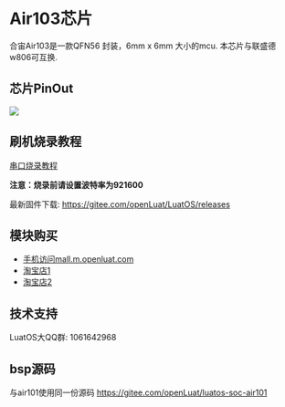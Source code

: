 # Air103芯片

合宙Air103是一款QFN56 封装，6mm x 6mm 大小的mcu. 本芯片与联盛德w806可互换.

## 芯片PinOut

![](https://cdn.openluat-luatcommunity.openluat.com/images/20220329175558817_air103_chip_pinout[1].png)

## 刷机烧录教程

[串口烧录教程](https://wiki.luatos.com/boardGuide/flash.html)

**注意：烧录前请设置波特率为921600**

最新固件下载: https://gitee.com/openLuat/LuatOS/releases

## 模块购买

* [手机访问mall.m.openluat.com](https://mall.m.openluat.com)
* [淘宝店1](https://luat.taobao.com)
* [淘宝店2](https://openluat.taobao.com)

## 技术支持

LuatOS大QQ群: 1061642968

## bsp源码

与air101使用同一份源码 https://gitee.com/openLuat/luatos-soc-air101
